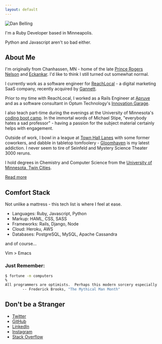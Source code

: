 ```yaml
---
layout: default
---
```


![Dan Belling](https://en.gravatar.com/userimage/98488740/1218960aff13f1499af1d2256239bccc.jpg?size=200)

I'm a Ruby Developer based in Minneapolis.

Python and Javascript aren't so bad either.

## About Me

I'm originally from Chanhassen, MN - home of the late [Prince Rogers Nelson](https://en.wikipedia.org/wiki/Prince_(musician)) and [Eckankar](https://en.wikipedia.org/wiki/Eckankar). I'd like to think I still turned out somewhat normal.

I currently work as a software engineer for [ReachLocal](https://www.reachlocal.com) - a digital marketing SaaS company, recently acquired by [Gannett](https://www.gannett.com/).

Prior to my time with ReachLocal, I worked as a Rails Engineer at [Apruve](https://www.apruve.com) and as a software consultant in Optum Technology's [Innovation Garage](http://www.thegarage.us).

I also teach part-time during the evenings at the University of Minnesota's [coding boot camp](https://bootcamp.umn.edu/coding/). In the immortal words of Michael Stipe, "everybody hates a sad professor" - having a passion for the subject material certainly helps with engagement.

Outside of work, I bowl in a league at [Town Hall Lanes](http://www.thlanes.com/) with some former coworkers, and dabble in tabletop tomfoolery - [Gloomhaven](http://www.cephalofair.com/gloomhaven) is my latest addiction. I never seem to tire of Seinfeld and Mystery Science Theater 3000 reruns.

I hold degrees in Chemistry and Computer Science from the [University of Minnesota, Twin Cities](http://twin-cities.umn.edu).

[Read more](https://stackoverflow.com/story/danbelling)

## Comfort Stack

Not unlike a mattress - this tech list is where I feel at ease.

* Languages: Ruby, Javascript, Python
* Markup: HAML, CSS, SASS
* Frameworks: Rails, Django, Node
* Cloud: Heroku, AWS
* Databases: PostgreSQL, MySQL, Apache Cassandra

and of course...

Vim > Emacs

### Just Remember:

~~~bash
$ fortune -m computers
%
All programmers are optimists.  Perhaps this modern sorcery especially attracts those who believe in happy endings and fairy godmothers.  Perhaps the hundreds of nitty frustrations drive away all but those who habitually focus on the end goal.  Perhaps it is merely that computers are young, programmers are younger, and the young are always optimists.  But however the selection process works, the result is indisputable: "This time it will surely run," or "I just found the last bug."
		-- Frederick Brooks, "The Mythical Man Month"
~~~

## Don't be a Stranger

* [Twitter](http://twitter.com/dan__irl__)
* [GitHub](http://github.com/dbelling)
* [LinkedIn](https://linkedin.com/in/danbelling)
* [Instagram](https://instagram.com/danbelling)
* [Stack Overflow](https://stackoverflow.com/users/4557209/danbelling)
